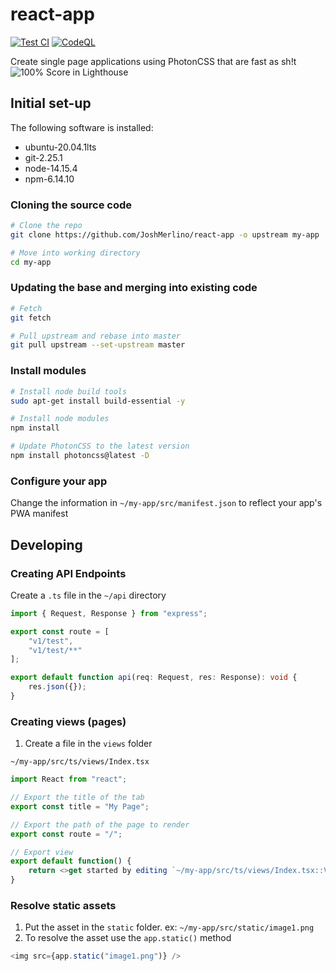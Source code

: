 # react-app
[![Test CI](https://github.com/JoshMerlino/react-app/actions/workflows/test.yml/badge.svg)](https://github.com/JoshMerlino/react-app/actions/workflows/test.yml)
[![CodeQL](https://github.com/JoshMerlino/react-app/actions/workflows/codeql-analysis.yml/badge.svg)](https://github.com/JoshMerlino/react-app/actions/workflows/codeql-analysis.yml)

Create single page applications using PhotonCSS that are fast as sh!t
![100% Score in Lighthouse](https://i.ibb.co/tctcbvR/ezgif-3-9a5c3774d3c5.gif)

## Initial set-up
The following software is installed:
* ubuntu-20.04.1lts
* git-2.25.1
* node-14.15.4
* npm-6.14.10

### Cloning the source code
```bash
# Clone the repo
git clone https://github.com/JoshMerlino/react-app -o upstream my-app

# Move into working directory
cd my-app
```

### Updating the base and merging into existing code
```bash
# Fetch
git fetch

# Pull upstream and rebase into master
git pull upstream --set-upstream master
```

### Install modules
```bash
# Install node build tools
sudo apt-get install build-essential -y

# Install node modules
npm install

# Update PhotonCSS to the latest version
npm install photoncss@latest -D
```
### Configure your app
Change the information in `~/my-app/src/manifest.json` to reflect your app's PWA manifest

## Developing

### Creating API Endpoints
Create a `.ts` file in the `~/api` directory
```typescript
import { Request, Response } from "express";

export const route = [
	"v1/test",
	"v1/test/**"
];

export default function api(req: Request, res: Response): void {
	res.json({});
}
```

### Creating views (pages)
1. Create a file in the `views` folder

`~/my-app/src/ts/views/Index.tsx`
```js
import React from "react";

// Export the title of the tab
export const title = "My Page";

// Export the path of the page to render
export const route = "/";

// Export view
export default function() {
	return <>get started by editing `~/my-app/src/ts/views/Index.tsx::View`</>
}
```

### Resolve static assets
1. Put the asset in the `static` folder. ex: `~/my-app/src/static/image1.png`
2. To resolve the asset use the `app.static()` method

```js
<img src={app.static("image1.png")} />
```
